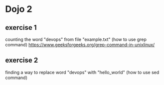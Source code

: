 # Dojo 2

## exercise 1

counting the word "devops" from file "example.txt" (how to use grep command)
https://www.geeksforgeeks.org/grep-command-in-unixlinux/

## exercise 2

finding a way to replace word "devops" with "hello_world" (how to use sed command)
